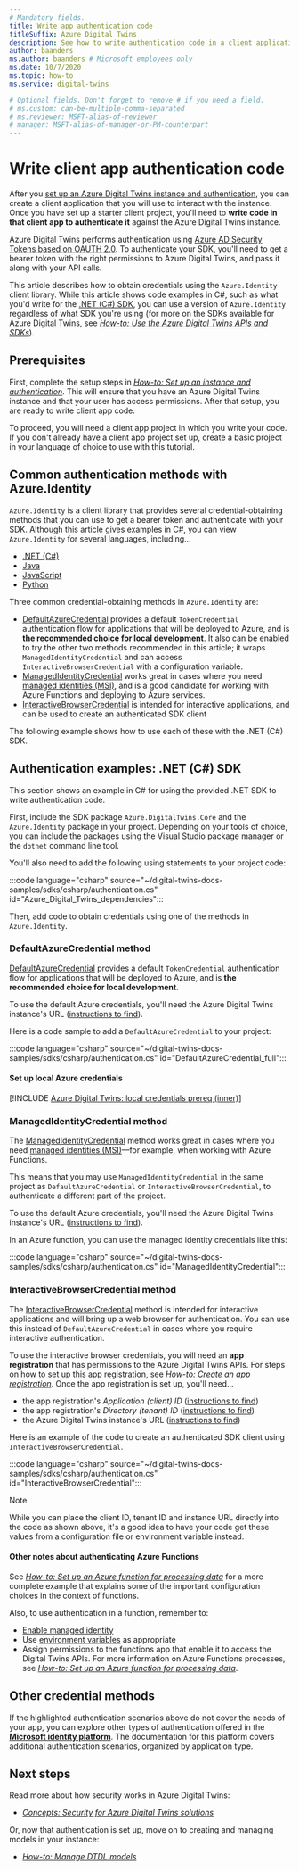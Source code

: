 ```yaml
---
# Mandatory fields.
title: Write app authentication code
titleSuffix: Azure Digital Twins
description: See how to write authentication code in a client application
author: baanders
ms.author: baanders # Microsoft employees only
ms.date: 10/7/2020
ms.topic: how-to
ms.service: digital-twins

# Optional fields. Don't forget to remove # if you need a field.
# ms.custom: can-be-multiple-comma-separated
# ms.reviewer: MSFT-alias-of-reviewer
# manager: MSFT-alias-of-manager-or-PM-counterpart
---
```


# Write client app authentication code

After you [set up an Azure Digital Twins instance and authentication](how-to-set-up-instance-portal.md), you can create a client application that you will use to interact with the instance. Once you have set up a starter client project, you'll need to **write code in that client app to authenticate it** against the Azure Digital Twins instance.

Azure Digital Twins performs authentication using [Azure AD Security Tokens based on OAUTH 2.0](../active-directory/develop/security-tokens.md#json-web-tokens-and-claims). To authenticate your SDK, you'll need to get a bearer token with the right permissions to Azure Digital Twins, and pass it along with your API calls. 

This article describes how to obtain credentials using the `Azure.Identity` client library. While this article shows code examples in C#, such as what you'd write for the [.NET (C#) SDK](/dotnet/api/overview/azure/digitaltwins/client), you can use a version of `Azure.Identity` regardless of what SDK you're using (for more on the SDKs available for Azure Digital Twins, see [*How-to: Use the Azure Digital Twins APIs and SDKs*](how-to-use-apis-sdks.md)).

## Prerequisites

First, complete the setup steps in [*How-to: Set up an instance and authentication*](how-to-set-up-instance-portal.md). This will ensure that you have an Azure Digital Twins instance and that your user has access permissions. After that setup, you are ready to write client app code.

To proceed, you will need a client app project in which you write your code. If you don't already have a client app project set up, create a basic project in your language of choice to use with this tutorial.

## Common authentication methods with Azure.Identity

`Azure.Identity` is a client library that provides several credential-obtaining methods that you can use to get a bearer token and authenticate with your SDK. Although this article gives examples in C#, you can view `Azure.Identity` for several languages, including...

* [.NET (C#)](/dotnet/api/azure.identity)
* [Java](/java/api/overview/azure/identity-readme)
* [JavaScript](/javascript/api/overview/azure/identity-readme)
* [Python](/python/api/overview/azure/identity-readme?preserve-view=true&view=azure-python)

Three common credential-obtaining methods in `Azure.Identity` are:

* [DefaultAzureCredential](/dotnet/api/azure.identity.defaultazurecredential) provides a default `TokenCredential` authentication flow for applications that will be deployed to Azure, and is **the recommended choice for local development**. It also can be enabled to try the other two methods recommended in this article; it wraps `ManagedIdentityCredential` and can access `InteractiveBrowserCredential` with a configuration variable.
* [ManagedIdentityCredential](/dotnet/api/azure.identity.managedidentitycredential) works great in cases where you need [managed identities (MSI)](../active-directory/managed-identities-azure-resources/overview.md), and is a good candidate for working with Azure Functions and deploying to Azure services.
* [InteractiveBrowserCredential](/dotnet/api/azure.identity.interactivebrowsercredential) is intended for interactive applications, and can be used to create an authenticated SDK client

The following example shows how to use each of these with the .NET (C#) SDK.

## Authentication examples: .NET (C#) SDK

This section shows an example in C# for using the provided .NET SDK to write authentication code.

First, include the SDK package `Azure.DigitalTwins.Core` and the `Azure.Identity` package in your project. Depending on your tools of choice, you can include the packages using the Visual Studio package manager or the `dotnet` command line tool. 

You'll also need to add the following using statements to your project code:

:::code language="csharp" source="~/digital-twins-docs-samples/sdks/csharp/authentication.cs" id="Azure_Digital_Twins_dependencies":::

Then, add code to obtain credentials using one of the methods in `Azure.Identity`.

### DefaultAzureCredential method

[DefaultAzureCredential](/dotnet/api/azure.identity.defaultazurecredential) provides a default `TokenCredential` authentication flow for applications that will be deployed to Azure, and is **the recommended choice for local development**.

To use the default Azure credentials, you'll need the Azure Digital Twins instance's URL ([instructions to find](how-to-set-up-instance-portal.md#verify-success-and-collect-important-values)).

Here is a code sample to add a `DefaultAzureCredential` to your project:

:::code language="csharp" source="~/digital-twins-docs-samples/sdks/csharp/authentication.cs" id="DefaultAzureCredential_full":::

#### Set up local Azure credentials

[!INCLUDE [Azure Digital Twins: local credentials prereq (inner)](../../includes/digital-twins-local-credentials-inner.md)]

### ManagedIdentityCredential method

The [ManagedIdentityCredential](/dotnet/api/azure.identity.managedidentitycredential) method works great in cases where you need [managed identities (MSI)](../active-directory/managed-identities-azure-resources/overview.md)—for example, when working with Azure Functions.

This means that you may use `ManagedIdentityCredential` in the same project as `DefaultAzureCredential` or `InteractiveBrowserCredential`, to authenticate a different part of the project.

To use the default Azure credentials, you'll need the Azure Digital Twins instance's URL ([instructions to find](how-to-set-up-instance-portal.md#verify-success-and-collect-important-values)).

In an Azure function, you can use the managed identity credentials like this:

:::code language="csharp" source="~/digital-twins-docs-samples/sdks/csharp/authentication.cs" id="ManagedIdentityCredential":::

### InteractiveBrowserCredential method

The [InteractiveBrowserCredential](/dotnet/api/azure.identity.interactivebrowsercredential) method is intended for interactive applications and will bring up a web browser for authentication. You can use this instead of `DefaultAzureCredential` in cases where you require interactive authentication.

To use the interactive browser credentials, you will need an **app registration** that has permissions to the Azure Digital Twins APIs. For steps on how to set up this app registration, see [*How-to: Create an app registration*](how-to-create-app-registration.md). Once the app registration is set up, you'll need...
* the app registration's *Application (client) ID* ([instructions to find](how-to-create-app-registration.md#collect-client-id-and-tenant-id))
* the app registration's *Directory (tenant) ID* ([instructions to find](how-to-create-app-registration.md#collect-client-id-and-tenant-id))
* the Azure Digital Twins instance's URL ([instructions to find](how-to-set-up-instance-portal.md#verify-success-and-collect-important-values))

Here is an example of the code to create an authenticated SDK client using `InteractiveBrowserCredential`.

:::code language="csharp" source="~/digital-twins-docs-samples/sdks/csharp/authentication.cs" id="InteractiveBrowserCredential":::

>[!NOTE]
> While you can place the client ID, tenant ID and instance URL directly into the code as shown above, it's a good idea to have your code get these values from a configuration file or environment variable instead.

#### Other notes about authenticating Azure Functions

See [*How-to: Set up an Azure function for processing data*](how-to-create-azure-function.md) for a more complete example that explains some of the important configuration choices in the context of functions.

Also, to use authentication in a function, remember to:
* [Enable managed identity](../app-service/overview-managed-identity.md?tabs=dotnet)
* Use [environment variables](/sandbox/functions-recipes/environment-variables?tabs=csharp) as appropriate
* Assign permissions to the functions app that enable it to access the Digital Twins APIs. For more information on Azure Functions processes, see [*How-to: Set up an Azure function for processing data*](how-to-create-azure-function.md).

## Other credential methods

If the highlighted authentication scenarios above do not cover the needs of your app, you can explore other types of authentication offered in the [**Microsoft identity platform**](../active-directory/develop/v2-overview.md#getting-started). The documentation for this platform covers additional authentication scenarios, organized by application type.

## Next steps

Read more about how security works in Azure Digital Twins:
* [*Concepts: Security for Azure Digital Twins solutions*](concepts-security.md)

Or, now that authentication is set up, move on to creating and managing models in your instance:
* [*How-to: Manage DTDL models*](how-to-manage-model.md)